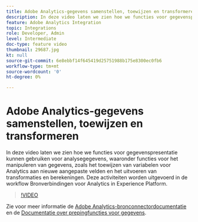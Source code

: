 ```yaml
---
title: Adobe Analytics-gegevens samenstellen, toewijzen en transformeren
description: In deze video laten we zien hoe we functies voor gegevenspresentatie kunnen gebruiken voor analysegegevens, waaronder functies voor het manipuleren van gegevens, zoals het toewijzen van variabelen voor Analytics aan nieuwe aangepaste velden en het uitvoeren van transformaties en berekeningen. Deze activiteiten worden uitgevoerd in de workflow Bronverbindingen voor Analytics in Experience Platform.
feature: Adobe Analytics Integration
topic: Integrations
role: Developer, Admin
level: Intermediate
doc-type: feature video
thumbnail: 29687.jpg
kt: null
source-git-commit: 6e8ebbf14f645419d25751988b175e8300ec0fb6
workflow-type: tm+mt
source-wordcount: '0'
ht-degree: 0%

---
```



# Adobe Analytics-gegevens samenstellen, toewijzen en transformeren

In deze video laten we zien hoe we functies voor gegevenspresentatie kunnen gebruiken voor analysegegevens, waaronder functies voor het manipuleren van gegevens, zoals het toewijzen van variabelen voor Analytics aan nieuwe aangepaste velden en het uitvoeren van transformaties en berekeningen. Deze activiteiten worden uitgevoerd in de workflow Bronverbindingen voor Analytics in Experience Platform.

>[!VIDEO](https://video.tv.adobe.com/v/29687?quality=12&learn=on)

Zie voor meer informatie de [Adobe Analytics-bronconnectordocumentatie](https://experienceleague.adobe.com/docs/experience-platform/sources/ui-tutorials/create/adobe-applications/analytics.html?lang=en) en de [Documentatie over prepingfuncties voor gegevens](https://experienceleague.adobe.com/docs/experience-platform/data-prep/functions.html%3Flang%3Dsv).